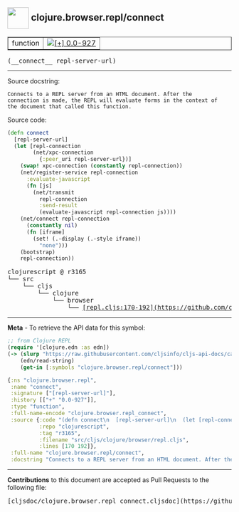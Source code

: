 ## <img width="48px" valign="middle" src="http://i.imgur.com/Hi20huC.png"> clojure.browser.repl/connect

 <table border="1">
<tr>

<td>function</td>
<td><a href="https://github.com/cljsinfo/cljs-api-docs/tree/0.0-927"><img valign="middle" alt="[+] 0.0-927" src="https://img.shields.io/badge/+-0.0--927-lightgrey.svg"></a> </td>
</tr>
</table>

 <samp>
(__connect__ repl-server-url)<br>
</samp>

---




Source docstring:

```
Connects to a REPL server from an HTML document. After the
connection is made, the REPL will evaluate forms in the context of
the document that called this function.
```

Source code:

```clj
(defn connect
  [repl-server-url]
  (let [repl-connection
        (net/xpc-connection
          {:peer_uri repl-server-url})]
    (swap! xpc-connection (constantly repl-connection))
    (net/register-service repl-connection
      :evaluate-javascript
      (fn [js]
        (net/transmit
          repl-connection
          :send-result
          (evaluate-javascript repl-connection js))))
    (net/connect repl-connection
      (constantly nil)
      (fn [iframe]
        (set! (.-display (.-style iframe))
          "none")))
    (bootstrap)
    repl-connection))
```

 <pre>
clojurescript @ r3165
└── src
    └── cljs
        └── clojure
            └── browser
                └── <ins>[repl.cljs:170-192](https://github.com/clojure/clojurescript/blob/r3165/src/cljs/clojure/browser/repl.cljs#L170-L192)</ins>
</pre>


---

__Meta__ - To retrieve the API data for this symbol:

```clj
;; from Clojure REPL
(require '[clojure.edn :as edn])
(-> (slurp "https://raw.githubusercontent.com/cljsinfo/cljs-api-docs/catalog/cljs-api.edn")
    (edn/read-string)
    (get-in [:symbols "clojure.browser.repl/connect"]))
```

```clj
{:ns "clojure.browser.repl",
 :name "connect",
 :signature ["[repl-server-url]"],
 :history [["+" "0.0-927"]],
 :type "function",
 :full-name-encode "clojure.browser.repl_connect",
 :source {:code "(defn connect\n  [repl-server-url]\n  (let [repl-connection\n        (net/xpc-connection\n          {:peer_uri repl-server-url})]\n    (swap! xpc-connection (constantly repl-connection))\n    (net/register-service repl-connection\n      :evaluate-javascript\n      (fn [js]\n        (net/transmit\n          repl-connection\n          :send-result\n          (evaluate-javascript repl-connection js))))\n    (net/connect repl-connection\n      (constantly nil)\n      (fn [iframe]\n        (set! (.-display (.-style iframe))\n          \"none\")))\n    (bootstrap)\n    repl-connection))",
          :repo "clojurescript",
          :tag "r3165",
          :filename "src/cljs/clojure/browser/repl.cljs",
          :lines [170 192]},
 :full-name "clojure.browser.repl/connect",
 :docstring "Connects to a REPL server from an HTML document. After the\nconnection is made, the REPL will evaluate forms in the context of\nthe document that called this function."}

```

---

__Contributions__ to this document are accepted as Pull Requests to the following file:

 <pre>
[cljsdoc/clojure.browser.repl_connect.cljsdoc](https://github.com/cljsinfo/cljs-api-docs/blob/master/cljsdoc/clojure.browser.repl_connect.cljsdoc)
</pre>

